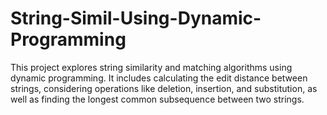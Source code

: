 # String-Simil-Using-Dynamic-Programming
This project explores string similarity and matching algorithms using dynamic programming. It includes calculating the edit distance between strings, considering operations like deletion, insertion, and substitution, as well as finding the longest common subsequence between two strings.
